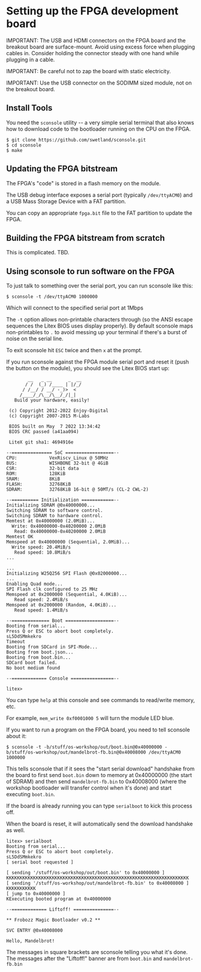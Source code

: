 # Setting up the FPGA development board

IMPORTANT: The USB and HDMI connectors on the FPGA board and the breakout board are surface-mount.
Avoid using excess force when plugging cables in.  Consider holding the connector steady with one
hand while plugging in a cable.

IMPORTANT: Be careful not to zap the board with static electricity.  

IMPORTANT: Use the USB connector on the SODIMM sized module, not on the breakout board.

## Install Tools

You need the `sconsole` utility -- a very simple serial terminal that also knows how to download
code to the bootloader running on the CPU on the FPGA.

```
$ git clone https://github.com/swetland/sconsole.git
$ cd sconsole
$ make
```

## Updating the FPGA bitstream

The FPGA's "code" is stored in a flash memory on the module.

The USB debug interface exposes a serial port (typically `/dev/ttyACM0`) and
a USB Mass Storage Device with a FAT partition.

You can copy an appropriate `fpga.bit` file to the FAT partition to update the FPGA.

## Building the FPGA bitstream from scratch

This is complicated. TBD.

## Using sconsole to run software on the FPGA

To just talk to something over the serial port, you can run sconsole like this:
```
$ sconsole -t /dev/ttyACM0 1000000
```
Which will connect to the specified serial port at 1Mbps

The `-t` option allows non-printable characters through (so the ANSI escape
sequences the Litex BIOS uses display properly).  By default sconsole maps
non-printables to `.` to avoid messing up your terminal if there's a burst
of noise on the serial line.

To exit sconsole hit `ESC` twice and then `x` at the prompt.

If you run sconsole against the FPGA module serial port and reset it
(push the button on the module), you should see the Litex BIOS start up:
```
        __   _ __      _  __
       / /  (_) /____ | |/_/
      / /__/ / __/ -_)>  <
     /____/_/\__/\__/_/|_|
   Build your hardware, easily!

 (c) Copyright 2012-2022 Enjoy-Digital
 (c) Copyright 2007-2015 M-Labs

 BIOS built on May  7 2022 13:34:42
 BIOS CRC passed (a41aa094)

 LiteX git sha1: 4694916e

--=============== SoC ==================--
CPU:            VexRiscv_Linux @ 50MHz
BUS:            WISHBONE 32-bit @ 4GiB
CSR:            32-bit data
ROM:            128KiB
SRAM:           8KiB
FLASH:          32768KiB
SDRAM:          32768KiB 16-bit @ 50MT/s (CL-2 CWL-2)

--========== Initialization ============--
Initializing SDRAM @0x40000000...
Switching SDRAM to software control.
Switching SDRAM to hardware control.
Memtest at 0x40000000 (2.0MiB)...
  Write: 0x40000000-0x40200000 2.0MiB     
   Read: 0x40000000-0x40200000 2.0MiB     
Memtest OK
Memspeed at 0x40000000 (Sequential, 2.0MiB)...
  Write speed: 20.4MiB/s
   Read speed: 10.8MiB/s                                                                                                 ...
                                                                                                                         ...
Initializing W25Q256 SPI Flash @0x02000000...                                                                            ...
Enabling Quad mode...
SPI Flash clk configured to 25 MHz
Memspeed at 0x2000000 (Sequential, 4.0KiB)...
   Read speed: 2.4MiB/s
Memspeed at 0x2000000 (Random, 4.0KiB)...
   Read speed: 1.4MiB/s

--============== Boot ==================--
Booting from serial...
Press Q or ESC to abort boot completely.
sL5DdSMmkekro
Timeout
Booting from SDCard in SPI-Mode...
Booting from boot.json...
Booting from boot.bin...
SDCard boot failed.
No boot medium found

--============= Console ================--

litex>
```

You can type `help` at this console and see commands to read/write memory, etc.

For example, `mem_write 0xf0001000 5` will turn the module LED blue.

If you want to run a program on the FPGA board, you need to tell sconsole about it:
```
$ sconsole -t -b/stuff/os-workshop/out/boot.bin@0x40000000 -b/stuff/os-workshop/out/mandelbrot-fb.bin@0x40008000 /dev/ttyACM0 1000000
```
This tells sconsole that if it sees the "start serial download" handshake from the
board to first send `boot.bin` down to memory at 0x40000000 (the start of SDRAM) and
then send `mandelbrot-fb.bin` to 0x40008000 (where the workshop bootloader will transfer
control when it's done) and start executing `boot.bin`.

If the board is already running you can type `serialboot` to kick this process off.

When the board is reset, it will automatically send the download handshake as well.

```
litex> serialboot
Booting from serial...
Press Q or ESC to abort boot completely.
sL5DdSMmkekro
[ serial boot requested ]

[ sending '/stuff/os-workshop/out/boot.bin' to 0x40000000 ]
KKKKKKKKKKKKKKKKKKKKKKKKKKKKKKKKKKKKKKKKKKKKKKKKKKKKKKKKKKKKKKKKKKKK
[ sending '/stuff/os-workshop/out/mandelbrot-fb.bin' to 0x40008000 ]
KKKKKKKKKKK
[ jump to 0x40000000 ]
KExecuting booted program at 0x40000000

--============= Liftoff! ===============--

** Frobozz Magic Bootloader v0.2 **

SVC ENTRY @0x40008000

Hello, Mandelbrot!
```

The messages in square brackets are sconsole telling you what it's done.
The messages after the "Liftoff!" banner are from `boot.bin` and `mandelbrot-fb.bin`

